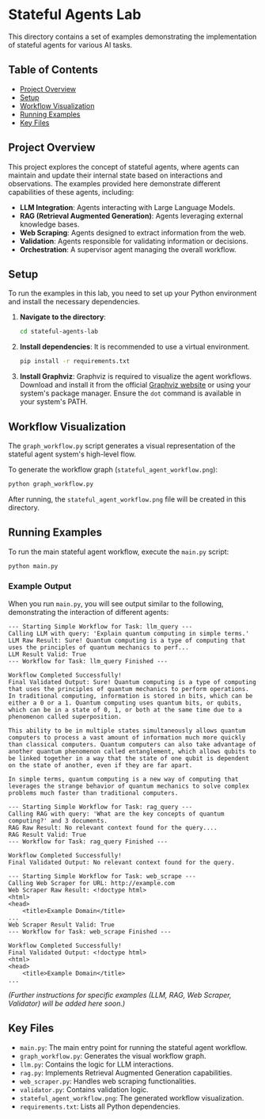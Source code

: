# Stateful Agents Lab

This directory contains a set of examples demonstrating the implementation of stateful agents for various AI tasks.

## Table of Contents

- [Project Overview](#project-overview)
- [Setup](#setup)
- [Workflow Visualization](#workflow-visualization)
- [Running Examples](#running-examples)
- [Key Files](#key-files)

## Project Overview

This project explores the concept of stateful agents, where agents can maintain and update their internal state based on interactions and observations. The examples provided here demonstrate different capabilities of these agents, including:

-   **LLM Integration**: Agents interacting with Large Language Models.
-   **RAG (Retrieval Augmented Generation)**: Agents leveraging external knowledge bases.
-   **Web Scraping**: Agents designed to extract information from the web.
-   **Validation**: Agents responsible for validating information or decisions.
-   **Orchestration**: A supervisor agent managing the overall workflow.

## Setup

To run the examples in this lab, you need to set up your Python environment and install the necessary dependencies.

1.  **Navigate to the directory**:
    ```bash
    cd stateful-agents-lab
    ```

2.  **Install dependencies**:
    It is recommended to use a virtual environment.
    ```bash
    pip install -r requirements.txt
    ```

3.  **Install Graphviz**:
    Graphviz is required to visualize the agent workflows. Download and install it from the official [Graphviz website](https://graphviz.org/download/) or using your system's package manager. Ensure the `dot` command is available in your system's PATH.

## Workflow Visualization

The `graph_workflow.py` script generates a visual representation of the stateful agent system's high-level flow.

To generate the workflow graph (`stateful_agent_workflow.png`):

```bash
python graph_workflow.py
```

After running, the `stateful_agent_workflow.png` file will be created in this directory.

## Running Examples

To run the main stateful agent workflow, execute the `main.py` script:

```bash
python main.py
```

### Example Output

When you run `main.py`, you will see output similar to the following, demonstrating the interaction of different agents:

```
--- Starting Simple Workflow for Task: llm_query ---
Calling LLM with query: 'Explain quantum computing in simple terms.'
LLM Raw Result: Sure! Quantum computing is a type of computing that uses the principles of quantum mechanics to perf...
LLM Result Valid: True
--- Workflow for Task: llm_query Finished ---

Workflow Completed Successfully!
Final Validated Output: Sure! Quantum computing is a type of computing that uses the principles of quantum mechanics to perform operations. In traditional computing, information is stored in bits, which can be either a 0 or a 1. Quantum computing uses quantum bits, or qubits, which can be in a state of 0, 1, or both at the same time due to a phenomenon called superposition.

This ability to be in multiple states simultaneously allows quantum computers to process a vast amount of information much more quickly than classical computers. Quantum computers can also take advantage of another quantum phenomenon called entanglement, which allows qubits to be linked together in a way that the state of one qubit is dependent on the state of another, even if they are far apart.

In simple terms, quantum computing is a new way of computing that leverages the strange behavior of quantum mechanics to solve complex problems much faster than traditional computers.

--- Starting Simple Workflow for Task: rag_query ---
Calling RAG with query: 'What are the key concepts of quantum computing?' and 3 documents.
RAG Raw Result: No relevant context found for the query....
RAG Result Valid: True
--- Workflow for Task: rag_query Finished ---

Workflow Completed Successfully!
Final Validated Output: No relevant context found for the query.

--- Starting Simple Workflow for Task: web_scrape ---
Calling Web Scraper for URL: http://example.com
Web Scraper Raw Result: <!doctype html>
<html>
<head>
    <title>Example Domain</title>
...
Web Scraper Result Valid: True
--- Workflow for Task: web_scrape Finished ---

Workflow Completed Successfully!
Final Validated Output: <!doctype html>
<html>
<head>
    <title>Example Domain</title>
...
```

*(Further instructions for specific examples (LLM, RAG, Web Scraper, Validator) will be added here soon.)*

## Key Files

-   `main.py`: The main entry point for running the stateful agent workflow.
-   `graph_workflow.py`: Generates the visual workflow graph.
-   `llm.py`: Contains the logic for LLM interactions.
-   `rag.py`: Implements Retrieval Augmented Generation capabilities.
-   `web_scraper.py`: Handles web scraping functionalities.
-   `validator.py`: Contains validation logic.
-   `stateful_agent_workflow.png`: The generated workflow visualization.
-   `requirements.txt`: Lists all Python dependencies. 